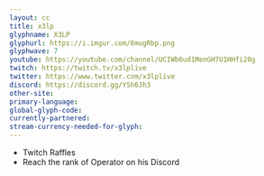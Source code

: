 ```yaml
---
layout: cc
title: x3lp
glyphname: X3LP
glyphurl: https://i.imgur.com/6mugRbp.png
glyphwave: 7
youtube: https://youtube.com/channel/UCIWb6ud1MenGH7U1HHfi28g
twitch: https://twitch.tv/x3lplive
twitter: https://www.twitter.com/x3lplive
discord: https://discord.gg/YSh6Jh3
other-site: 
primary-language: 
global-glyph-code: 
currently-partnered: 
stream-currency-needed-for-glyph: 
---
```

* Twitch Raffles
* Reach the rank of Operator on his Discord
